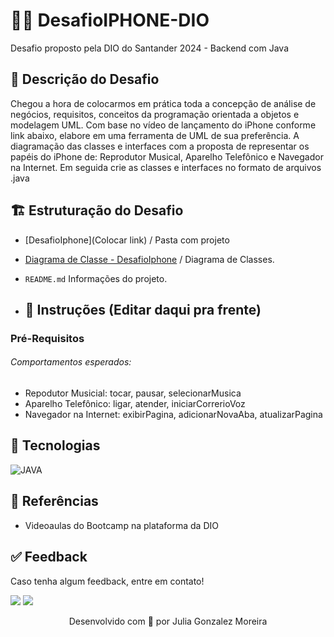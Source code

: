 # 👨‍💻 DesafioIPHONE-DIO
Desafio proposto pela DIO do Santander 2024 - Backend com Java

## 📎 Descrição do Desafio
Chegou a hora de colocarmos em prática toda a concepção de análise de negócios, requisitos, conceitos da programação orientada a objetos e modelagem UML. Com base no vídeo de lançamento do iPhone conforme link abaixo, elabore em uma ferramenta de UML de sua preferência. A diagramação das classes e interfaces com a proposta de representar os papéis do iPhone de: Reprodutor Musical, Aparelho Telefônico e Navegador na Internet. Em seguida crie as classes e interfaces no formato de arquivos .java

## 🏗 Estruturação do Desafio

- [DesafioIphone](Colocar link) / Pasta com projeto
- [Diagrama de Classe - DesafioIphone](https://drive.google.com/file/d/1C55GqBK4yz94ZS6PsePb27LLz5LquUcp/view) / Diagrama de Classes.
- ```README.md```  Informações do projeto.

- ## 📍 Instruções (Editar daqui pra frente)

### Pré-Requisitos

###### Comportamentos esperados:
* Repodutor Musicial: tocar, pausar, selecionarMusica
* Aparelho Telefônico: ligar, atender, iniciarCorrerioVoz
* Navegador na Internet: exibirPagina, adicionarNovaAba, atualizarPagina

##  🔧 Tecnologias
![JAVA](https://img.shields.io/badge/Java-ED8B00?style=for-the-badge&logo=openjdk&logoColor=white)
  
## 🔗 Referências
- Videoaulas do Bootcamp na plataforma da DIO


## ✅ Feedback

Caso tenha algum feedback, entre em contato!

<a href = "mailto:juliagonzalezmoreira@gmail.com"><img src="https://img.shields.io/badge/Gmail-D14836?style=for-the-badge&logo=gmail&logoColor=white"></a> 
<a href="https://www.linkedin.com/in/julia-gonzalez-moreira/" target="_blank"><img src="https://img.shields.io/badge/-LinkedIn-%230077B5?style=for-the-badge&logo=linkedin&logoColor=white" target="_blank"></a>

<p align="center"> Desenvolvido com 💜 por Julia Gonzalez Moreira </p>

